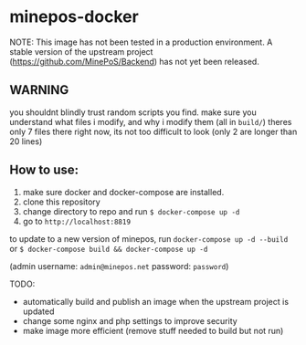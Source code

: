 # minepos-docker
NOTE: This image has not been tested in a production environment. 
A stable version of the upstream project (https://github.com/MinePoS/Backend) has not yet been released.

## WARNING
you shouldnt blindly trust random scripts you find.
make sure you understand what files i modify, and why i modify them (all in `build/`)
theres only 7 files there right now, its not too difficult to look (only 2 are longer than 20 lines)



## How to use:

1. make sure docker and docker-compose are installed.
2. clone this repository
3. change directory to repo and run `$ docker-compose up -d`
4. go to `http://localhost:8819`

to update to a new version of minepos, run `docker-compose up -d --build` or `$ docker-compose build && docker-compose up -d`



(admin username: `admin@minepos.net` password: `password`)

TODO:
* automatically build and publish an image when the upstream project is updated
* change some nginx and php settings to improve security
* make image more efficient (remove stuff needed to build but not run)
